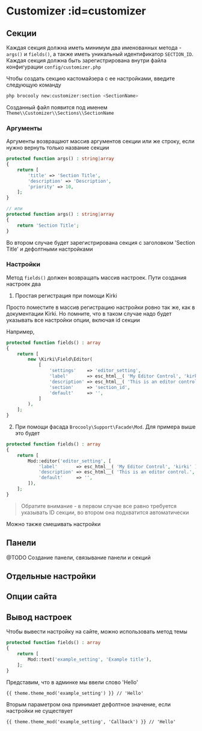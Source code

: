 # Customizer :id=customizer



## Секции

Каждая секция должна иметь минимум два именованных метода - `args()` и `fields()`, а также иметь уникальный идентификатор `SECTION_ID`. Каждая секция должна быть зарегистрирована внутри файла конфигурации `config/customizer.php`

Чтобы создать секцию кастомайзера с ее настройками, введите следующую команду

```sh
php brocooly new:customizer:section <SectionName>
```

Созданный файл появится под именем `Theme\\Customizer\\Sections\\SectionName`

### Аргументы

Аргументы возвращают массив аргументов секции или же строку, если нужно вернуть только название секции

```php
protected function args() : string|array
{
    return [
        'title' => 'Section Title',
        'description' => 'Description',
        'priority' => 10,
    ];
}

// или
protected function args() : string|array
{
    return 'Section Title';
}
```

Во втором случае будет зарегистрирована секция с заголовком 'Section Title' и дефолтными настройками

### Настройки

Метод `fields()` должен возвращать массив настроек. Пути создания настроек два

1. Простая регистрация при помощи Kirki

Просто поместите в массив регистрацию настройки ровно так же, как в документации Kirki. Но помните, что в таком случае надо будет указывать все настройки опции, включая id секции

Например,

```php
protected function fields() : array
{
    return [
        new \Kirki\Field\Editor(
            [
                'settings'    => 'editor_setting',
                'label'       => esc_html__( 'My Editor Control', 'kirki' ),
                'description' => esc_html__( 'This is an editor control.', 'kirki' ),
                'section'     => 'section_id',
                'default'     => '',
            ]
        ),
    ];
}
```

2. При помощи фасада `Brocooly\Support\Facade\Mod`. Для примера выше это будет

```php
protected function fields() : array
{
    return [
        Mod::editor('editor_setting', [
            'label'       => esc_html__( 'My Editor Control', 'kirki' ),
            'description' => esc_html__( 'This is an editor control.', 'kirki' ),
            'default'     => '',
        ]),
    ];
}
```

> Обратите внимание - в первом случае все равно требуется указывать ID секции, во втором она подхватится автоматически

Можно также смешивать настройки

## Панели

@TODO Создание панели, связывание панели и секций

## Отдельные настройки



## Опции сайта



## Вывод настроек

Чтобы вывести настройку на сайте, можно использовать метод темы

```php
protected function fields() : array
{
    return [
        Mod::text('example_setting', 'Example title'),
    ];
}
```

Представим, что в админке мы ввели слово 'Hello'

```twig
{{ theme.theme_mod('example_setting') }} // 'Hello'
```

Вторым параметром она принимает дефолтное значение, если настройки не существует

```twig
{{ theme.theme_mod('example_setting', 'Callback') }} // 'Hello'
```